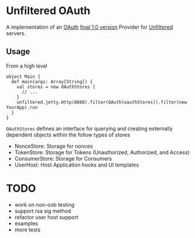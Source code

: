 # Unfiltered OAuth

A implementation of an [OAuth](http://oauth.net/) [final 1.0 version](http://tools.ietf.org/html/rfc5849) Provider for [Unfiltered](http://github.com/n8han/unfiltered#readme) servers.

## Usage

From a high level

    object Main {
      def main(args: Array[String]) {
        val stores = new OAuthStores {
          // ...
        }
        unfiltered.jetty.Http(8080).filter(OAuth(oauthStores)).filter(new YourApp).run
      }
    }
    
`OAuthStores` defines an interface for querying and creating externally dependent objects within the follow types of stores

* NonceStore: Storage for nonces
* TokenStore: Storage for Tokens (Unauthorized, Authorized, and Access)
* ConsumerStore: Storage for Consumers
* UserHost: Host Application hooks and UI templates


# TODO

* work on non-oob testing
* support rsa sig method
* refactor user host support
* examples
* more tests